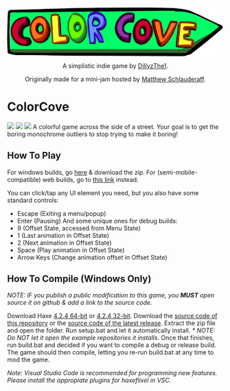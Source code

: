<p align="center">
  <img align="center" src="art/sign logo.png">
</p>
<p align="center">
  A simplistic indie game by <a href="https://www.github.com/DillyzThe1">DillyzThe1</a>.
</p>
<p align="center">
  Originally made for a mini-jam hosted by <a href="https://matthew-schlauderaff.itch.io/">Matthew Schlauderaff</a>.
</p>



# ColorCove

[![](https://img.shields.io/github/downloads/DillyzThe1/Colorcove/total.svg)](../../releases) [![](https://img.shields.io/github/v/release/DillyzThe1/ColorCove)](../../releases/latest) [![](https://img.shields.io/github/repo-size/DillyzThe1/ColorCove)](../../archive/refs/heads/main.zip)
A colorful game across the side of a street.
Your goal is to get the boring monochrome outliers to stop trying to make it boring!

## How To Play

For windows builds, go [here](https://github.com/DillyzThe1/ColorCove/releases) & download the zip.
For (semi-mobile-compatible) web builds, go to [this link](https://github.com/DillyzThe1/ColorCove/releases) instead.

You can click/tap any UI element you need, but you also have some standard controls:
* Escape (Exiting a menu/popup)
* Enter (Pausing)
And some unique ones for debug builds:
* 9 (Offset State, accessed from Menu State)
* 1 (Last animation in Offset State)
* 2 (Next animation in Offset State)
* Space (Play animation in Offset State)
* Arrow Keys (Change animation offset in Offset State)

## How To Compile (Windows Only)
<i>NOTE: IF you publish a public modification to this game, you <b>MUST</b> open source it on github & add a link to the source code.</i>

Download Haxe [4.2.4 64-bit](https://haxe.org/download/file/4.2.4/haxe-4.2.4-win64.exe/) or [4.2.4 32-bit](https://haxe.org/download/file/4.2.4/haxe-4.2.4-win.exe/).
Download the [source code of this repository](https://www.github.com/DillyzThe1/ColorCove/archive/refs/heads/main.zip) or the [source code of the latest release](https://www.github.com/DillyzThe1/ColorCove/releases/latest).
Extract the zip file and open the folder.
Run setup.bat and let it automatically install.
<i>* NOTE: Do NOT let it open the example repositories it installs.</i>
Once that finishes, run build.bat and decided if you want to compile a debug or release build.
The game should then compile, letting you re-run build.bat at any time to mod the game.

<i>Note: Visual Studio Code is recommended for programming new features. Please install the appropiate plugins for haxeflixel in VSC.</i>